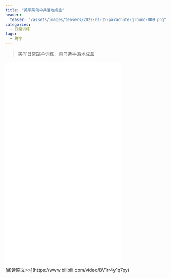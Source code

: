 ```yaml
---
title: "美军菜鸟伞兵落地成盒"
header:
  teaser: "/assets/images/teasers/2022-01-15-parachute-ground-009.png"
categories:
  - 日常训练
tags:
  - 跳伞
---
```


>美军日常跳伞训练，菜鸟选手落地成盒

<iframe width="360px" height="640px" src="//player.bilibili.com/player.html?aid=767058588&bvid=BV1rr4y1q7py&cid=544185963&page=1" scrolling="no" border="0" frameborder="no" framespacing="0" allowfullscreen="true"> </iframe>
<br/>
[阅读原文>>](https://www.bilibili.com/video/BV1rr4y1q7py)
